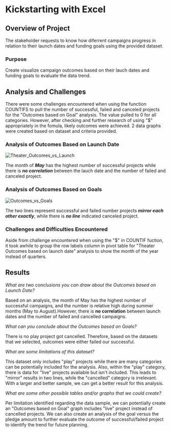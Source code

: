 # Kickstarting with Excel

## Overview of Project

The stakeholder requests to know how diferrent campaigns progress in relation to their launch dates and funding goals using the provided dataset.

### Purpose

Create visualize campaign outcomes based on their lauch dates and funding goals to evaluate the data trend.

## Analysis and Challenges

There were some challenges encountered when using the function COUNTIFS to pull the number of successful, failed and canceled projects for the "Outcomes based on Goal" analysis. The value pulled to 0 for all categories. However, after checking and further research of using "$" appropriately in the fomula, likely outcomes were achieved. 2 data graphs were created based on dataset and criteria provided.

### Analysis of Outcomes Based on Launch Date

![Theater_Outcomes_vs_Launch](https://user-images.githubusercontent.com/114631804/202930512-4d50a76a-e35e-465d-94bf-38186ce9b851.png)

The month of **_May_** has the highest number of successful projects while there is **_no correlation_** between the lauch date and the number of failed and canceled project.

### Analysis of Outcomes Based on Goals

![Outcomes_vs_Goals](https://user-images.githubusercontent.com/114631804/202930574-ff671334-d6b7-4224-af64-54a38e9d5a22.png)

The two lines represent successful and failed number projects **_mirror each other exactly_**, while there is **_no line_** indicated canceled project.

### Challenges and Difficulties Encountered

Aside from challenge encountered when using the "$" in COUNTIF fuction, it took awhile to group the row labels column in pivot table for "Theater Outcomes based on launch date" analysis to show the month of the year instead of quarters.

## Results

*What are two conclusions you can draw about the Outcomes based on Launch Date?*

   Based on an analysis, the month of May has the highest number of successful campaigns, and the number is relative high during summer months (May to August).However, there is **no correlation** between launch dates and the number of failed and cancelled campaigns.

*What can you conclude about the Outcomes based on Goals?*

   There is no play project got cancelled. Therefore, based on the datasets that we selected, outcomes were either failed our successful.

*What are some limitations of this dataset?* 

   This dataset only includes "play" projects while there are many categories can be potentially included for the analysis. Also, within the "play" category, there is data for "live" projects available but isn't included. This leads to "mirror" results in two lines, while the "cancelled" category is irrelevant. With a larger and better sample, we can get a better result for this analysis.

*What are some other possible tables and/or graphs that we could create?* 

   Per limitation identified regarding the data sample, we can potentially create an "Outcomes based on Goal" graph includes "live" project instead of cancelled projects. We can also create an analysis of the goal versus the pledge amount to further evaluate the outcome of successful/failed project to identify the trend for future planning.
